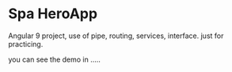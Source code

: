 # Spa HeroApp

Angular 9 project, use of pipe, routing, services, interface.
just for practicing.

you can see the demo in .....
